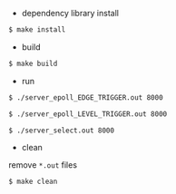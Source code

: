 * dependency library install

```sh
$ make install
```

* build

```sh
$ make build
```

* run

```sh
$ ./server_epoll_EDGE_TRIGGER.out 8000 

$ ./server_epoll_LEVEL_TRIGGER.out 8000

$ ./server_select.out 8000
```

* clean

remove `*.out` files

```sh
$ make clean
```
